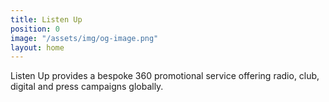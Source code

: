 ```yaml
---
title: Listen Up
position: 0
image: "/assets/img/og-image.png"
layout: home
---
```


Listen Up provides a bespoke 360 promotional service offering radio, club, digital and press campaigns globally.